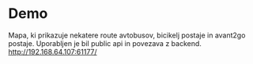 # Demo

Mapa, ki prikazuje nekatere route avtobusov, bicikelj postaje in avant2go postaje.
Uporabljen je bil public api in povezava z backend.
http://192.168.64.107:61177/
